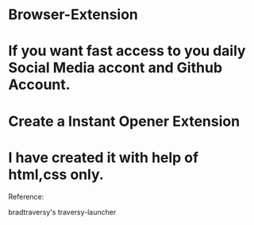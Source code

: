 # Browser-Extension

# If you want fast access to you daily Social Media accont and Github Account.

# Create a Instant Opener Extension

# I have created it with help of html,css only.

Reference:

bradtraversy's traversy-launcher
